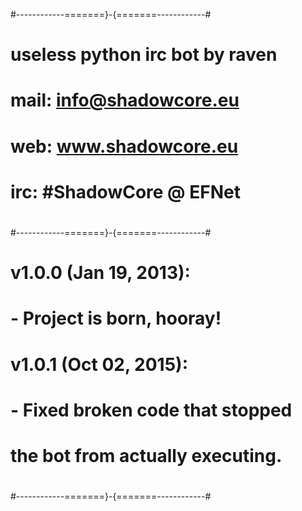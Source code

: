 #------------=======}-{=======------------#
#                                         #
#      useless python irc bot by raven    #
#                                         #
#         mail: info@shadowcore.eu        #
#          web: www.shadowcore.eu         #
#         irc: #ShadowCore @ EFNet        #
#                                         #
#------------=======}-{=======------------#
#                                         #
#   v1.0.0 (Jan 19, 2013):                #
#   - Project is born, hooray!            #
#                                         #
#   v1.0.1 (Oct 02, 2015):                #
#   - Fixed broken code that stopped      #
#     the bot from actually executing.    #
#                                         #
#------------=======}-{=======------------#
